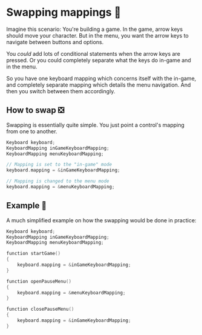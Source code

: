 # Swapping mappings 🔄

Imagine this scenario:
You're building a game. In the game, arrow keys should move your character.
But in the menu, you want the arrow keys to navigate between buttons and
options.

You _could_ add lots of conditional statements when the arrow keys are pressed.
Or you could completely separate what the keys do in-game and in the menu.

So you have one keyboard mapping which concerns itself with the in-game,
and completely separate mapping which details the menu navigation. And then
you switch between them accordingly.

## How to swap ❎

Swapping is essentially quite simple. You just point a control's
mapping from one to another.

````c++
Keyboard keyboard;
KeyboardMapping inGameKeyboardMapping;
KeyboardMapping menuKeyboardMapping;

// Mapping is set to the "in-game" mode
keyboard.mapping = &inGameKeyboardMapping;

// Mapping is changed to the menu mode
keyboard.mapping = &menuKeyboardMapping;
````

## Example 🚀

A much simplified example on how the swapping
would be done in practice:

````c++
Keyboard keyboard;
KeyboardMapping inGameKeyboardMapping;
KeyboardMapping menuKeyboardMapping;

function startGame()
{
    keyboard.mapping = &inGameKeyboardMapping;
}

function openPauseMenu()
{
    keyboard.mapping = &menuKeyboardMapping;
}

function closePauseMenu()
{
    keyboard.mapping = &inGameKeyboardMapping;
}
````
